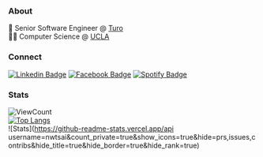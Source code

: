 ### About
🚙 Senior Software Engineer @ [Turo](https://www.turo.com) <br/>
👨‍💻 Computer Science @ [UCLA](https://www.ucla.edu)

### Connect
[![Linkedin Badge](https://img.shields.io/badge/-LinkedIn-blue?style=flat-square&logo=Linkedin&logoColor=white&link=https://www.linkedin.com/in/nwtsai/)](https://www.linkedin.com/in/nwtsai)
[![Facebook  Badge](https://img.shields.io/badge/Facebook-%231877F2.svg?&style=flat-square&logo=facebook&logoColor=white)](https://facebook.com/nathanwtsai)
[![Spotify Badge](https://img.shields.io/badge/Spotify-%231ED760.svg?&style=flat-square&logo=spotify&logoColor=white)](https://open.spotify.com/user/1215527424?si=SnJMSWgcRu6sxHttvSj5wQ)
  
### Stats
![ViewCount](https://views.whatilearened.today/views/github/nwtsai/Thomas-George-T.svg?cache=remove) <br/>
[![Top Langs](https://github-readme-stats.vercel.app/api/top-langs/?username=nwtsai)](https://github.com/anuraghazra/github-readme-stats) <br/>
![Stats](https://github-readme-stats.vercel.app/api username=nwtsai&count_private=true&show_icons=true&hide=prs,issues,contribs&hide_title=true&hide_border=true&hide_rank=true)
